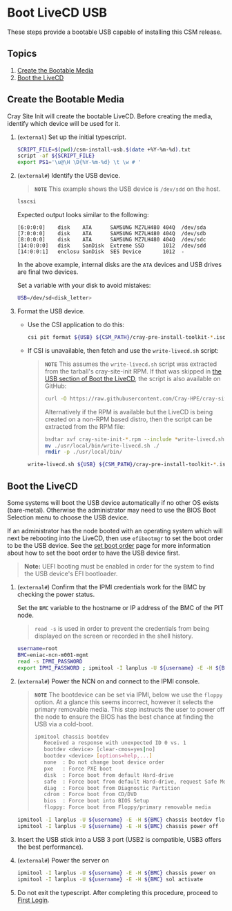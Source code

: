 # Boot LiveCD USB

These steps provide a bootable USB capable of installing this CSM release.

## Topics

1. [Create the Bootable Media](#create-the-bootable-media)
1. [Boot the LiveCD](#boot-the-livecd)

## Create the Bootable Media

Cray Site Init will create the bootable LiveCD. Before creating the media, identify
which device will be used for it.

1. (`external`) Set up the initial typescript.

   ```bash
   SCRIPT_FILE=$(pwd)/csm-install-usb.$(date +%Y-%m-%d).txt
   script -af ${SCRIPT_FILE}
   export PS1='\u@\H \D{%Y-%m-%d} \t \w # '
   ```

1. (`external#`) Identify the USB device.

   > **`NOTE`** This example shows the USB device is `/dev/sdd` on the host.

   ```bash
   lsscsi
   ```

   Expected output looks similar to the following:

      ```text
      [6:0:0:0]    disk    ATA      SAMSUNG MZ7LH480 404Q  /dev/sda
      [7:0:0:0]    disk    ATA      SAMSUNG MZ7LH480 404Q  /dev/sdb
      [8:0:0:0]    disk    ATA      SAMSUNG MZ7LH480 404Q  /dev/sdc
      [14:0:0:0]   disk    SanDisk  Extreme SSD      1012  /dev/sdd
      [14:0:0:1]   enclosu SanDisk  SES Device       1012  -
      ```

   In the above example, internal disks are the `ATA` devices and USB drives are final two devices.

   Set a variable with your disk to avoid mistakes:

   ```bash
   USB=/dev/sd<disk_letter>
   ```

1. Format the USB device.

    * Use the CSI application to do this:

      ```bash
      csi pit format ${USB} ${CSM_PATH}/cray-pre-install-toolkit-*.iso 50000
      ```

   * If CSI is unavailable, then fetch and use the `write-livecd.sh` script:

      > **`NOTE`** This assumes the `write-livecd.sh` script was extracted from the tarball's 
      > cray-site-init RPM. If that was skipped in 
      > [the USB section of Boot the LiveCD](../../install/pre-installation.md#boot-the-livecd), the script
      > is also available on GitHub:
      > 
      >    ```bash
      >    curl -O https://raw.githubusercontent.com/Cray-HPE/cray-site-init/main/scripts/write-livecd.sh && chmod +x write-livecd.sh
      >    ```          
      > 
      > Alternatively if the RPM is available but the LiveCD is being created on a non-RPM based distro, 
      > then the script can be extracted from the RPM file:
      > 
      >    ```bash
      >    bsdtar xvf cray-site-init-*.rpm --include *write-livecd.sh -C ./
      >    mv ./usr/local/bin/write-livecd.sh ./
      >    rmdir -p ./usr/local/bin/
      >    ```
      >     

      ```bash
      write-livecd.sh ${USB} ${CSM_PATH}/cray-pre-install-toolkit-*.iso 50000
      ```

## Boot the LiveCD

Some systems will boot the USB device automatically if no other OS exists (bare-metal). Otherwise the
administrator may need to use the BIOS Boot Selection menu to choose the USB device.

If an administrator has the node booted with an operating system which will next be rebooting into the LiveCD,
then use `efibootmgr` to set the boot order to be the USB device. See the
[set boot order](../../background/ncn_boot_workflow.md#setting-boot-order) page for more information about how to set the
boot order to have the USB device first.

> **Note:** UEFI booting must be enabled in order for the system to find the USB device's EFI bootloader.

1. (`external#`) Confirm that the IPMI credentials work for the BMC by checking the power status.

   Set the `BMC` variable to the hostname or IP address of the BMC of the PIT node.

   > `read -s` is used in order to prevent the credentials from being displayed on the screen or recorded in the shell history.

   ```bash
   username=root
   BMC=eniac-ncn-m001-mgmt
   read -s IPMI_PASSWORD
   export IPMI_PASSWORD ; ipmitool -I lanplus -U ${username} -E -H ${BMC} chassis power status
   ```

1. (`external#`) Power the NCN on and connect to the IPMI console.

   > **`NOTE`** The bootdevice can be set via IPMI, below we use the `floppy` option. At a glance this seems incorrect,
   > however it selects the primary removable media. This step instructs the user to power off the node to ensure
   > the BIOS has the best chance at finding the USB via a cold-boot.
   >
   > ```bash
   > ipmitool chassis bootdev
   >    Received a response with unexpected ID 0 vs. 1
   >    bootdev <device> [clear-cmos=yes|no]
   >    bootdev <device> [options=help,...]
   >    none  : Do not change boot device order
   >    pxe   : Force PXE boot
   >    disk  : Force boot from default Hard-drive
   >    safe  : Force boot from default Hard-drive, request Safe Mode
   >    diag  : Force boot from Diagnostic Partition
   >    cdrom : Force boot from CD/DVD
   >    bios  : Force boot into BIOS Setup
   >    floppy: Force boot from Floppy/primary removable media
   > ```

   ```bash
   ipmitool -I lanplus -U ${username} -E -H ${BMC} chassis bootdev floppy options=efiboot
   ipmitool -I lanplus -U ${username} -E -H ${BMC} chassis power off
   ```

1. Insert the USB stick into a USB 3 port (USB2 is compatible, USB3 offers the best performance).

1. (`external#`) Power the server on

   ```bash
   ipmitool -I lanplus -U ${username} -E -H ${BMC} chassis power on
   ipmitool -I lanplus -U ${username} -E -H ${BMC} sol activate
   ```

1. Do not exit the typescript. After completing this procedure, proceed to [First Login](../../install/pre-installation.md#first-login).
